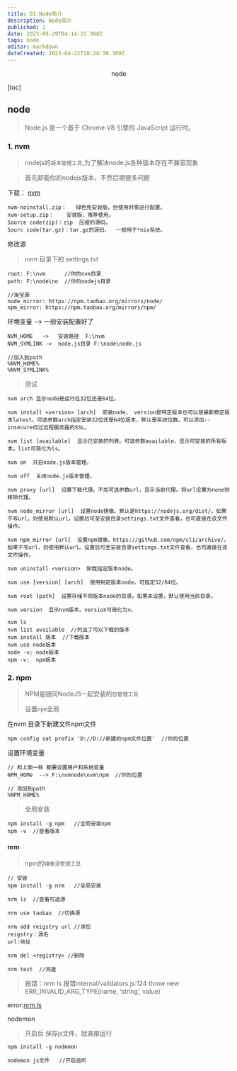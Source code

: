 ```yaml
---
title: 01.Node简介
description: Node简介
published: 1
date: 2023-05-29T04:14:21.308Z
tags: node
editor: markdown
dateCreated: 2023-04-22T18:24:30.309Z
---
```


<center>node</center>

[toc]

## node

> Node.js 是一个基于 Chrome V8 引擎的 JavaScript 运行时。



### 1. nvm

> nodejs的`版本管理工具`,为了解决node.js各种版本存在不兼容现象

> 首先卸载你的nodejs版本，不然后期很多问题

下载： [nvm](https://github.com/coreybutler/nvm-windows/releases)

```
nvm-noinstall.zip：   绿色免安装版，但使用时需进行配置。
nvm-setup.zip：    安装版，推荐使用。
Source code(zip)：zip  压缩的源码。
Sourc code(tar.gz)：tar.gz的源码，  一般用于*nix系统。
```



修改源

> nvm 目录下的    settings.txt

```
root: F:\nvm      //你的nvm目录
path: F:\node\no  //你的nodejs目录

//淘宝源
node_mirror: https://npm.taobao.org/mirrors/node/   
npm_mirror: https://npm.taobao.org/mirrors/npm/
```



环境变量 --> 一般安装配置好了

```
NVM_HOME   ->   安装路径  F:\nvm
NVM_SYMLINK ->  node.js目录 F:\node\node.js

//加入到path
%NVM_HOME%
%NVM_SYMLINK%
```

> 测试

```
nvm arch 显示node是运行在32位还是64位。

nvm install <version> [arch]  安装node， version是特定版本也可以是最新稳定版本latest。可选参数arch指定安装32位还是64位版本，默认是系统位数。可以添加--insecure绕过远程服务器的SSL。

nvm list [available]  显示已安装的列表。可选参数available，显示可安装的所有版本。list可简化为ls。

nvm on  开启node.js版本管理。

nvm off  关闭node.js版本管理。

nvm proxy [url]  设置下载代理。不加可选参数url，显示当前代理。将url设置为none则移除代理。

nvm node_mirror [url]  设置node镜像。默认是https://nodejs.org/dist/。如果不写url，则使用默认url。设置后可至安装目录settings.txt文件查看，也可直接在该文件操作。

nvm npm_mirror [url]  设置npm镜像。https://github.com/npm/cli/archive/。如果不写url，则使用默认url。设置后可至安装目录settings.txt文件查看，也可直接在该文件操作。

nvm uninstall <version>  卸载指定版本node。

nvm use [version] [arch]  使用制定版本node。可指定32/64位。

nvm root [path]  设置存储不同版本node的目录。如果未设置，默认使用当前目录。

nvm version  显示nvm版本。version可简化为v。
```

```
nvm ls 
nvm list available  //列出了可以下载的版本
nvm install 版本  //下载版本
nvm use node版本
node -v; node版本
npm -v;  npm版本
```



### 2. npm

> NPM是随同NodeJS一起安装的`包管理工具`
>
> 设置`npm`全局

在nvm 目录下新建文件npm文件

```
npm config set prefix 'D://D://新建的npm文件位置'  //你的位置
```



设置环境变量

```
// 和上面一样 都要设置用户和系统变量
NPM_HOMe  --> F:\nvmnode\nvm\npm  //你的位置

// 添加到path
%NPM_HOME%
```



> 全局安装

```
npm install -g npm   //全局安装npm 
npm -v  //查看版本
```



#### nrm

> npm的`镜像源管理工具`

```
// 安装
npm install -g nrm   //全局安装

nrm ls  //查看可选源

nrm use taobao  //切换源

nrm add reigstry url //添加
reigstry：源名
url:地址

nrm del <registry> //删除

nrm test  //测速
```

> 报错：nrm ls 报错internal/validators.js:124 throw new ERR_INVALID_ARG_TYPE(name, ‘string‘, value)

error:[nrm ls](https://www.jianshu.com/p/94d084ce6834)



nodemon

> 开启后  保存js文件，就直接运行

```
npm install -g nodemon

nodemon js文件   //开启监听
```

